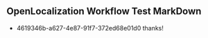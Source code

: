 ## OpenLocalization Workflow Test MarkDown
* 4619346b-a627-4e87-91f7-372ed68e01d0 thanks!

<!--HONumber=Jul16_HO4-->



